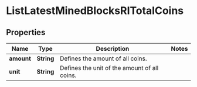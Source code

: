 

# ListLatestMinedBlocksRITotalCoins


## Properties

| Name | Type | Description | Notes |
|------------ | ------------- | ------------- | -------------|
|**amount** | **String** | Defines the amount of all coins. |  |
|**unit** | **String** | Defines the unit of the amount of all coins. |  |



